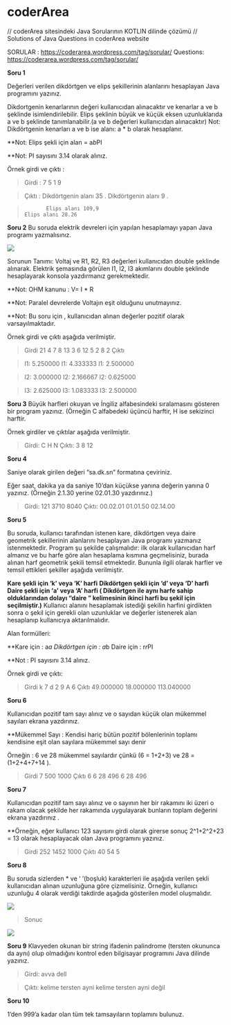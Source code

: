 # coderArea

// coderArea sitesindeki Java Sorularının  KOTLIN dilinde çözümü
// Solutions of Java Questions in coderArea website

SORULAR : https://coderarea.wordpress.com/tag/sorular/
Questions: https://coderarea.wordpress.com/tag/sorular/


<b>Soru 1</b>
 
Değerleri verilen dikdörtgen ve elips şekillerinin alanlarını hesaplayan Java programını yazınız.

Dikdortgenin kenarlarının değeri kullanıcıdan alınacaktır ve kenarlar a ve b şeklinde isimlendirilebilir.
Elips şeklinin büyük ve küçük eksen uzunluklarıda a ve b şeklinde tanımlanabilir.(a ve b değerleri kullanıcıdan alınacaktır)
Not: Dikdörtgenin kenarları a ve b ise  alanı: a * b olarak hesaplanır.

**Not: Elips şekli için alan = a*b*PI

**Not: PI sayısını 3.14 olarak alınız.

Örnek girdi ve çıktı : 

> Girdi :      7    5                                                        1      9

> Çıktı :     Dikdörtgenin alanı 35 .                                       Dikdörtgenin alanı  9 .

>            Elips alanı 109,9                                              Elips alanı 28.26

<b>Soru 2</b>
 Bu soruda elektrik devreleri için yapılan hesaplamayı yapan Java programı yazmalısınız.

<img src ="https://coderarea.files.wordpress.com/2017/03/11.png"/>

Sorunun Tanımı: Voltaj ve R1, R2, R3 değerleri kullanıcıdan double şeklinde alınarak. Elektrik şemasında görülen I1, I2, I3 akımlarını double şeklinde hesaplayarak konsola yazdırmanız gerekmektedir.

**Not: OHM kanunu : V= I * R

**Not: Paralel devrelerde Voltajın eşit olduğunu unutmayınız.

**Not: Bu soru için , kullanıcıdan alınan değerler pozitif olarak varsayılmaktadır.

Örnek girdi ve çıktı aşağıda verilmiştir.


>Girdi                21 4 7 8                                        13 3 6 12                                           5 2 8 2
>Çıktı

>I1: 5.250000                                I1: 4.333333                                 I1: 2.500000

>I2: 3.000000                                I2: 2.166667                               I2: 0.625000

>I3: 2.625000                                I3: 1.083333                                 I3: 2.500000



<b>Soru 3</b>
Büyük harfleri okuyan ve İngiliz alfabesindeki sıralamasını gösteren bir program yazınız. (Örneğin C alfabedeki üçüncü harftir, H ise sekizinci harftir.

Örnek girdiler ve çıktılar aşağıda verilmiştir.

>Girdi:         C   H   N
>Çıktı:         3   8   12


<b>Soru 4</b>

Saniye olarak girilen değeri “sa.dk.sn” formatına çeviriniz.

Eğer saat, dakika ya da saniye 10’dan küçükse yanına değerin yanına 0 yazınız. (Örneğin 2.1.30 yerine 02.01.30 yazdırınız.)

>Girdi:           121                   3710               8040
>Çıktı:          00.02.01              01.01.50           02.14.00

<b>Soru 5</b>

Bu soruda, kullanıcı tarafından istenen kare, dikdörtgen veya daire geometrik şekillerinin alanlarını hesaplayan Java programı yazmanız istenmektedir. Program şu şekilde çalışmalıdır: ilk olarak kullanıcıdan harf almanız ve bu harfe göre alan hesaplama kısmına geçmelisiniz, burada alınan harf geometrik şekili temsil etmektedir. Bununla ilgili olarak harfler ve temsil ettikleri şekiller aşağıda verilmiştir.

**Kare şekli için ‘k’ veya ‘K’ harfi**
**Dikdörtgen şekli için ‘d’ veya ‘D’ harfi**
**Daire şekli için ‘a’ veya ‘A’ harfi ( Dikdörtgen ile aynı harfe sahip olduklarından dolayı “daire ” kelimesinin ikinci harfi bu şekil için seçilmiştir.)**
Kullanıcı alanını hesaplamak istediği şekilin harfini girdikten sonra o şekil için gerekli olan uzunluklar ve değerler istenerek alan hesaplanıp kullanıcıya aktarılmalıdır.

Alan formülleri:

**Kare  için : a*a      Dikdörtgen için : a*b   Daire  için : r*r*PI

**Not : PI sayısını 3.14 alınız.

Örnek girdi ve çıktı:

>Girdi           k  7                                        d  2  9                                            A  6
>Çıktı          49.000000                             18.000000                               113.040000

<b>Soru 6</b>

 Kullanıcıdan pozitif tam sayı alınız ve o sayıdan küçük olan mükemmel sayıları ekrana yazdırınız.

**Mükemmel Sayı : Kendisi hariç bütün pozitif bölenlerinin toplamı kendisine eşit olan sayılara mükemmel sayı denir

Örneğin : 6 ve 28 mükemmel sayılardır çünkü (6 = 1+2+3) ve 28 = (1+2+4+7+14 ).

>Girdi           7                                      500                                               1000
>Çıktı            6                                      6  28  496                                     6  28  496


<b>Soru 7</b>

Kullanıcıdan pozitif tam sayı alınız ve o sayının her bir rakamını iki üzeri o rakam olacak şekilde her rakamında uygulayarak bunların toplam değerini ekrana yazdırınız .

**Örneğin, eğer kullanıcı 123 sayısını girdi olarak girerse sonuç 2^1+2^2+23 = 13 olarak hesaplayacak olan Java programını yazınız.

>Girdi           252                                 1452                                   1000
>Çıktı            40                                  54                                     5


<b>Soru 8</b>

Bu soruda  sizlerden *  ve ‘  ’(boşluk) karakterleri ile aşağıda verilen şekli kullanıcıdan alınan uzunluğuna göre çizmelisiniz. Örneğin, kullanıcı uzunluğu 4 olarak verdiği takdirde aşağıda gösterilen model oluşmalıdır.

<img src = "https://coderarea.files.wordpress.com/2017/03/yc4b1ldc4b1z.png?w=440"/>

> Sonuc

<img src = "https://coderarea.files.wordpress.com/2017/03/cc4b1ktc4b1.png?w=440"/>


<b>Soru 9</b>
 Klavyeden okunan bir string ifadenin palindrome (tersten okununca da aynı) olup olmadığını kontrol eden bilgisayar programını Java dilinde yazınız.

>Girdi:                    avva                                                  dell

>Çıktı:                   kelime tersten ayni                       kelime tersten ayni değil

<b>Soru 10</b>

1’den 999’a kadar olan tüm tek tamsayıların toplamını bulunuz.
                                                             
